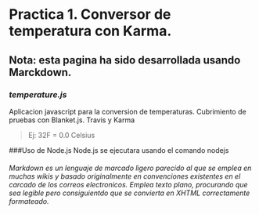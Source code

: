 # Practica 1. Conversor de temperatura con Karma. #

Nota: esta pagina ha sido desarrollada usando Marckdown.
--------------------------------------------------------

### ***temperature.js***

Aplicacion javascript para la conversion de temperaturas.
Cubrimiento de pruebas con Blanket.js. Travis y Karma

> Ej: 32F = 0.0 Celsius

###Uso de Node.js
Node.js se ejecutara usando el comando nodejs
###### Markdown es un lenguaje de marcado ligero parecido al que se emplea en muchas wikis y basado originalmente en convenciones existentes en el carcado de los correos electronicos. Emplea texto plano, procurando que sea legible pero consiguientdo que se convierta en XHTML correctamente formateado.

